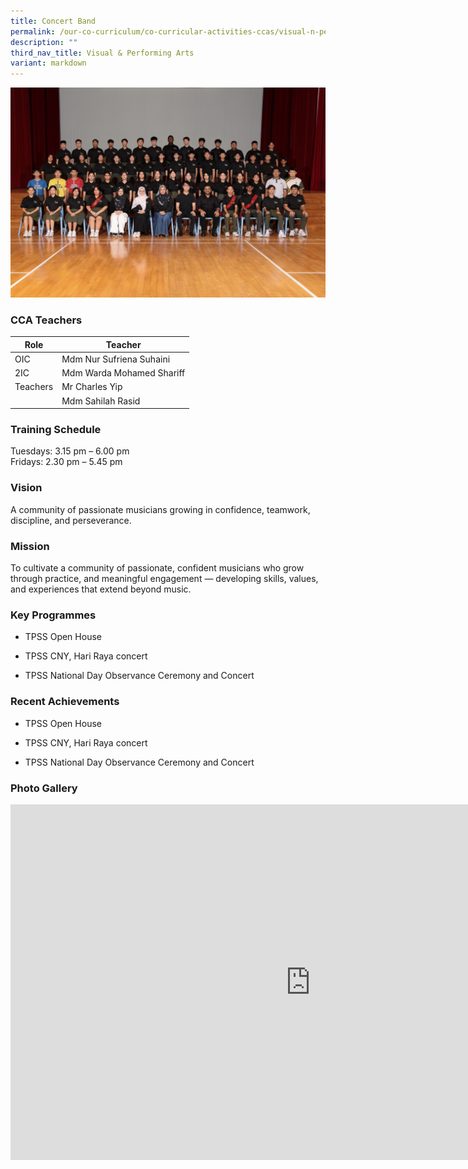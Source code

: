 ```yaml
---
title: Concert Band
permalink: /our-co-curriculum/co-curricular-activities-ccas/visual-n-performing-arts/concert-band/
description: ""
third_nav_title: Visual & Performing Arts
variant: markdown
---
```

![](/images/Concert_Band1.jpg)

### CCA Teachers

| Role | Teacher | 
| --------- | --------- | 
| OIC     |  Mdm Nur Sufriena Suhaini    | 
| 2IC     | Mdm Warda Mohamed Shariff     | 
| Teachers | Mr Charles Yip |
|                  |Mdm Sahilah Rasid



### Training Schedule

Tuesdays: 3.15 pm – 6.00 pm <br>
Fridays: 2.30 pm – 5.45 pm 

### Vision

A community of passionate musicians growing in confidence, teamwork, discipline, and perseverance.

### Mission
To cultivate a community of passionate, confident musicians who grow through practice, and meaningful engagement — developing skills, values, and experiences that extend beyond music.

### Key Programmes


*   TPSS Open House
    
*   TPSS CNY, Hari Raya concert
    
*   TPSS National Day Observance Ceremony and Concert

### Recent Achievements

*   TPSS Open House
    
*   TPSS CNY, Hari Raya concert
    
*   TPSS National Day Observance Ceremony and Concert
    

### Photo Gallery

<iframe allowfullscreen="true" height="569" width="960" frameborder="0" src="https://docs.google.com/presentation/d/e/2PACX-1vQFlUzzhWaafohE6DFUznkcsOyMv7L0LFk4OlySYN5yqwi3WiYa3nPm6LlBxzoOIaOUoihd9m02bVcO/pubembed?start=true&amp;loop=true&amp;delayms=3000"></iframe>